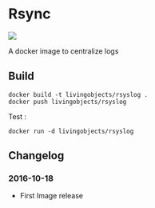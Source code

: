 # Rsync

[![](https://badge.imagelayers.io/livingobjects/rsyslog:latest.svg)](https://imagelayers.io/?images=livingobjects/rsyslog:latest 'Get your own badge on imagelayers.io')

A docker image to centralize logs

## Build

    docker build -t livingobjects/rsyslog .
    docker push livingobjects/rsyslog

Test :

    docker run -d livingobjects/rsyslog

## Changelog

### 2016-10-18
* First Image release
